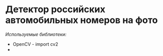 # Детектор российских автомобильных номеров на фото
_Используемые библиотеки:_
* OpenCV - import cv2
* 
